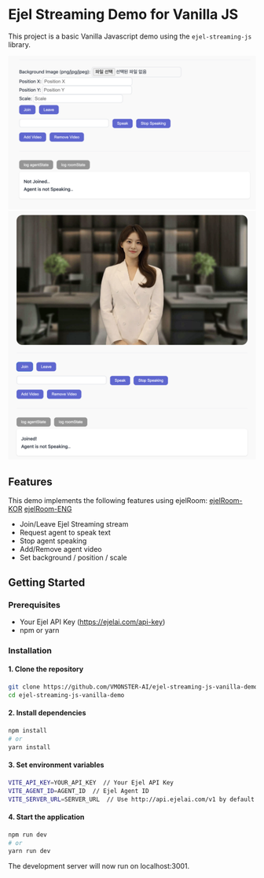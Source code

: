 # Ejel Streaming Demo for Vanilla JS

This project is a basic Vanilla Javascript demo using the `ejel-streaming-js` library.

![initialize-demo](./public/screenshot-initialize-demo.png)
![demo](./public/screenshot-demo.png)

## Features

This demo implements the following features using ejelRoom:
[ejelRoom-KOR](https://docs.ejelai.com/undefined/real-time-streaming-sdk/ejelroom)
[ejelRoom-ENG](https://docs.ejelai.com/english/real-time-streaming-sdk/ejelroom)

- Join/Leave Ejel Streaming stream
- Request agent to speak text
- Stop agent speaking
- Add/Remove agent video
- Set background / position / scale

## Getting Started

### Prerequisites

- Your Ejel API Key (https://ejelai.com/api-key)
- npm or yarn

### Installation

#### 1. Clone the repository

```bash
git clone https://github.com/VMONSTER-AI/ejel-streaming-js-vanilla-demo.git
cd ejel-streaming-js-vanilla-demo
```

#### 2. Install dependencies

```bash
npm install
# or
yarn install
```

#### 3. Set environment variables

```bash
VITE_API_KEY=YOUR_API_KEY  // Your Ejel API Key
VITE_AGENT_ID=AGENT_ID  // Ejel Agent ID
VITE_SERVER_URL=SERVER_URL  // Use http://api.ejelai.com/v1 by default.
```

#### 4. Start the application

```bash
npm run dev
# or
yarn run dev
```

The development server will now run on localhost:3001.
